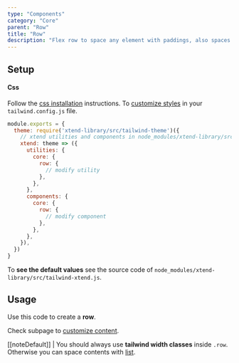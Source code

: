 ```yaml
---
type: "Components"
category: "Core"
parent: "Row"
title: "Row"
description: "Flex row to space any element with paddings, also spaces vertically."
---
```


## Setup

#### Css

Follow the [css installation](/introduction/getting-started/setup#css-installation) instructions. To [customize styles](/introduction/getting-started/setup#css-customization) in your `tailwind.config.js` file.

```jsx
module.exports = {
  theme: require('xtend-library/src/tailwind-theme')({
    // xtend utilities and components in node_modules/xtend-library/src/tailwind-xtend.js
    xtend: theme => ({
      utilities: {
        core: {
          row: {
            // modify utility
          },
        },
      },
      components: {
        core: {
          row: {
            // modify component
          },
        },
      },
    }),
  })
}
```

To **see the default values** see the source code of `node_modules/xtend-library/src/tailwind-xtend.js`.

## Usage

Use this code to create a **row**.

<demo>
  <demovanilla src="vanilla/components/core/row/usage">
  </demovanilla>
</demo>

Check subpage to [customize content](/components/core/row/content).

[[noteDefault]]
| You should always use **tailwind width classes** inside `.row`. Otherwise you can space contents with [list](/components/core/list).
